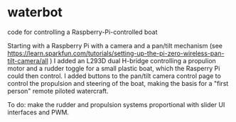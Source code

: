 # waterbot
code for controlling a Raspberry-Pi-controlled boat

Starting with a Raspberry Pi with a camera and a pan/tilt mechanism (see 
https://learn.sparkfun.com/tutorials/setting-up-the-pi-zero-wireless-pan-tilt-camera/all )
I added an L293D dual H-bridge controlling a propulion motor and a rudder toggle for a small plastic boat, which the Rasperry Pi 
could then control.  I added buttons to the pan/tilt camera control page to control the propulsion and steering of the boat,
making the basis for a "first person" remote piloted watercraft.   

To do:  make the rudder and propulsion systems proportional with slider UI interfaces and PWM.
